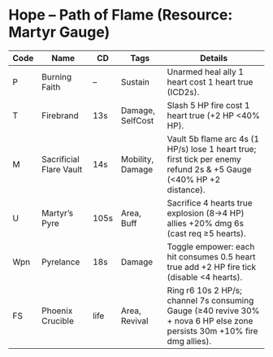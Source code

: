 # Hope – Path of Flame (Resource: Martyr Gauge)
| Code | Name | CD | Tags | Details |
|------|------|----|------|---------|
| P | Burning Faith | – | Sustain | Unarmed heal ally 1 heart cost 1 heart true (ICD2s). |
| T | Firebrand | 13s | Damage, SelfCost | Slash 5 HP fire cost 1 heart true (+2 HP <40% HP). |
| M | Sacrificial Flare Vault | 14s | Mobility, Damage | Vault 5b flame arc 4s (1 HP/s) lose 1 heart true; first tick per enemy refund 2s & +5 Gauge (<40% HP +2 distance). |
| U | Martyr’s Pyre | 105s | Area, Buff | Sacrifice 4 hearts true explosion (8→4 HP) allies +20% dmg 6s (cast req ≥5 hearts). |
| Wpn | Pyrelance | 18s | Damage | Toggle empower: each hit consumes 0.5 heart true add +2 HP fire tick (disable <4 hearts). |
| FS | Phoenix Crucible | life | Area, Revival | Ring r6 10s 2 HP/s; channel 7s consuming Gauge (≥40 revive 30% + nova 6 HP else zone persists 30m +10% fire dmg allies). |